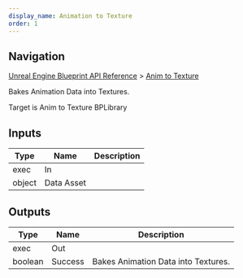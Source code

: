 ```yaml
---
display_name: Animation to Texture
order: 1
---
```

## Navigation

[Unreal Engine Blueprint API Reference](https://dev.epicgames.com/documentation/en-us/unreal-engine/BlueprintAPI) > [Anim to Texture](https://dev.epicgames.com/documentation/en-us/unreal-engine/BlueprintAPI/AnimtoTexture)

Bakes Animation Data into Textures.

Target is Anim to Texture BPLibrary

## Inputs

| Type | Name | Description |
| --- | --- | --- |
| exec | In |  |
| object | Data Asset |  |

## Outputs

| Type | Name | Description |
| --- | --- | --- |
| exec | Out |  |
| boolean | Success | Bakes Animation Data into Textures. |
